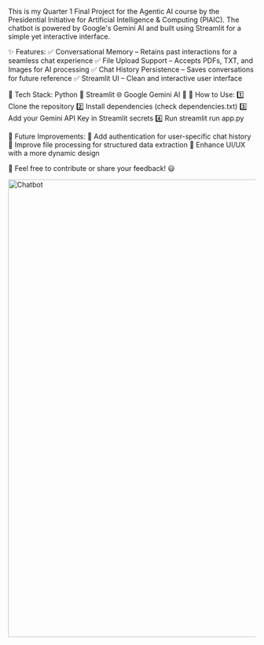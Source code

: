 This is my Quarter 1 Final Project for the Agentic AI course by the Presidential Initiative for Artificial Intelligence & Computing (PIAIC). The chatbot is powered by Google's Gemini AI and built using Streamlit for a simple yet interactive interface.

✨ Features:
✅ Conversational Memory – Retains past interactions for a seamless chat experience
✅ File Upload Support – Accepts PDFs, TXT, and Images for AI processing
✅ Chat History Persistence – Saves conversations for future reference
✅ Streamlit UI – Clean and interactive user interface

🔧 Tech Stack:
Python 🐍
Streamlit 🌐
Google Gemini AI 🤖
📌 How to Use:
1️⃣ Clone the repository
2️⃣ Install dependencies (check dependencies.txt)
3️⃣ Add your Gemini API Key in Streamlit secrets
4️⃣ Run streamlit run app.py

🚀 Future Improvements:
🔹 Add authentication for user-specific chat history
🔹 Improve file processing for structured data extraction
🔹 Enhance UI/UX with a more dynamic design

📌 Feel free to contribute or share your feedback! 😃

<img width="930" alt="Chatbot" src="https://github.com/user-attachments/assets/72e869d6-d62e-46dc-976a-51a2f2f37735" />

